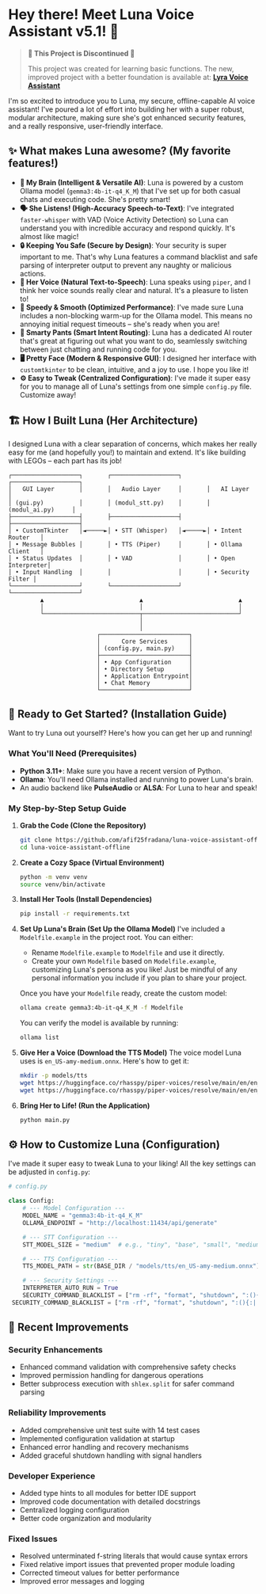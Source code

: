 # Hey there! Meet Luna Voice Assistant v5.1! 👋

> **🚨 This Project is Discontinued 🚨**
>
> This project was created for learning basic functions. The new, improved project with a better foundation is available at: **[Lyra Voice Assistant](https://github.com/afif25fradana/lyra-voice-assistant.git)**

I'm so excited to introduce you to Luna, my secure, offline-capable AI voice assistant! I've poured a lot of effort into building her with a super robust, modular architecture, making sure she's got enhanced security features, and a really responsive, user-friendly interface.

## ✨ What makes Luna awesome? (My favorite features!)

-   **🤖 My Brain (Intelligent & Versatile AI)**: Luna is powered by a custom Ollama model (`gemma3:4b-it-q4_K_M`) that I've set up for both casual chats and executing code. She's pretty smart!
-   **🗣️ She Listens! (High-Accuracy Speech-to-Text)**: I've integrated `faster-whisper` with VAD (Voice Activity Detection) so Luna can understand you with incredible accuracy and respond quickly. It's almost like magic!
-   **🔒 Keeping You Safe (Secure by Design)**: Your security is super important to me. That's why Luna features a command blacklist and safe parsing of interpreter output to prevent any naughty or malicious actions.
-   **💬 Her Voice (Natural Text-to-Speech)**: Luna speaks using `piper`, and I think her voice sounds really clear and natural. It's a pleasure to listen to!
-   **🚀 Speedy & Smooth (Optimized Performance)**: I've made sure Luna includes a non-blocking warm-up for the Ollama model. This means no annoying initial request timeouts – she's ready when you are!
-   **🧠 Smarty Pants (Smart Intent Routing)**: Luna has a dedicated AI router that's great at figuring out what you want to do, seamlessly switching between just chatting and running code for you.
-   **🖥️ Pretty Face (Modern & Responsive GUI)**: I designed her interface with `customtkinter` to be clean, intuitive, and a joy to use. I hope you like it!
-   **⚙️ Easy to Tweak (Centralized Configuration)**: I've made it super easy for you to manage all of Luna's settings from one simple `config.py` file. Customize away!

## 🏗️ How I Built Luna (Her Architecture)

I designed Luna with a clear separation of concerns, which makes her really easy for me (and hopefully you!) to maintain and extend. It's like building with LEGOs – each part has its job!

```
┌───────────────────┐       ┌───────────────────┐       ┌───────────────────┐
│   GUI Layer       │       │   Audio Layer     │       │   AI Layer        │
│ (gui.py)          │       │ (modul_stt.py)    │       │ (modul_ai.py)     │
├───────────────────┤       ├───────────────────┤       ├───────────────────┤
│ • CustomTkinter   │◄─────►│ • STT (Whisper)   │◄─────►│ • Intent Router   │
│ • Message Bubbles │       │ • TTS (Piper)     │       │ • Ollama Client   │
│ • Status Updates  │       │ • VAD             │       │ • Open Interpreter│
│ • Input Handling  │       │                   │       │ • Security Filter │
└───────────────────┘       └───────────────────┘       └───────────────────┘
         ▲                           ▲                           ▲
         │                           │                           │
         └───────────────────────────┬───────────────────────────┘
                                     │
                                     │
                         ┌─────────────────────────┐
                         │      Core Services      │
                         │ (config.py, main.py)    │
                         ├─────────────────────────┤
                         │ • App Configuration     │
                         │ • Directory Setup       │
                         │ • Application Entrypoint│
                         │ • Chat Memory           │
                         └─────────────────────────┘
```

## 🚀 Ready to Get Started? (Installation Guide)

Want to try Luna out yourself? Here's how you can get her up and running!

### What You'll Need (Prerequisites)

-   **Python 3.11+**: Make sure you have a recent version of Python.
-   **Ollama**: You'll need Ollama installed and running to power Luna's brain.
-   An audio backend like **PulseAudio** or **ALSA**: For Luna to hear and speak!

### My Step-by-Step Setup Guide

1.  **Grab the Code (Clone the Repository)**
    ```bash
    git clone https://github.com/afif25fradana/luna-voice-assistant-offline.git
    cd luna-voice-assistant-offline
    ```

2.  **Create a Cozy Space (Virtual Environment)**
    ```bash
    python -m venv venv
    source venv/bin/activate
    ```

3.  **Install Her Tools (Install Dependencies)**
    ```bash
    pip install -r requirements.txt
    ```

4.  **Set Up Luna's Brain (Set Up the Ollama Model)**
    I've included a `Modelfile.example` in the project root. You can either:
    *   Rename `Modelfile.example` to `Modelfile` and use it directly.
    *   Create your own `Modelfile` based on `Modelfile.example`, customizing Luna's persona as you like! Just be mindful of any personal information you include if you plan to share your project.

    Once you have your `Modelfile` ready, create the custom model:
    ```bash
    ollama create gemma3:4b-it-q4_K_M -f Modelfile
    ```
    You can verify the model is available by running:
    ```bash
    ollama list
    ```

5.  **Give Her a Voice (Download the TTS Model)**
    The voice model Luna uses is `en_US-amy-medium.onnx`. Here's how to get it:
    ```bash
    mkdir -p models/tts
    wget https://huggingface.co/rhasspy/piper-voices/resolve/main/en/en_US/amy/medium/en_US-amy-medium.onnx -O models/tts/en_US-amy-medium.onnx
    wget https://huggingface.co/rhasspy/piper-voices/resolve/main/en/en_US/amy/medium/en_US-amy-medium.onnx.json -O models/tts/en_US-amy-medium.onnx.json
    ```

6.  **Bring Her to Life! (Run the Application)**
    ```bash
    python main.py
    ```

## ⚙️ How to Customize Luna (Configuration)

I've made it super easy to tweak Luna to your liking! All the key settings can be adjusted in `config.py`:

```python
# config.py

class Config:
    # --- Model Configuration ---
    MODEL_NAME = "gemma3:4b-it-q4_K_M"
    OLLAMA_ENDPOINT = "http://localhost:11434/api/generate"

    # --- STT Configuration ---
    STT_MODEL_SIZE = "medium"  # e.g., "tiny", "base", "small", "medium"

    # --- TTS Configuration ---
    TTS_MODEL_PATH = str(BASE_DIR / "models/tts/en_US-amy-medium.onnx")

    # --- Security Settings ---
    INTERPRETER_AUTO_RUN = True
    SECURITY_COMMAND_BLACKLIST = ["rm -rf", "format", "shutdown", ":(){:|:&};"]
 SECURITY_COMMAND_BLACKLIST = ["rm -rf", "format", "shutdown", ":(){:|:&};"]
```

## 🔧 Recent Improvements

### Security Enhancements
- Enhanced command validation with comprehensive safety checks
- Improved permission handling for dangerous operations
- Better subprocess execution with `shlex.split` for safer command parsing

### Reliability Improvements
- Added comprehensive unit test suite with 14 test cases
- Implemented configuration validation at startup
- Enhanced error handling and recovery mechanisms
- Added graceful shutdown handling with signal handlers

### Developer Experience
- Added type hints to all modules for better IDE support
- Improved code documentation with detailed docstrings
- Centralized logging configuration
- Better code organization and modularity

### Fixed Issues
- Resolved unterminated f-string literals that would cause syntax errors
- Fixed relative import issues that prevented proper module loading
- Corrected timeout values for better performance
- Improved error messages and logging
